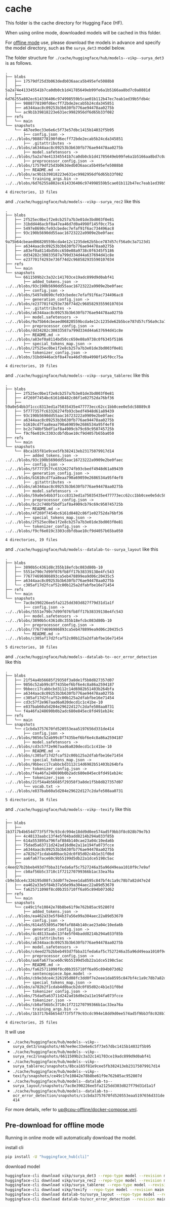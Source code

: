 # cache

This folder is the cache directory for Hugging Face (HF).

When using online mode, downloaded models will be cached in this folder.

For [offline mode](https://huggingface.co/docs/transformers/main/installation#offline-mode) use, please download the models in advance and specify the model directory,
such as the `surya_det3` model below.

The folder structure for `./cache/huggingface/hub/models--vikp--surya_det3` is as follows.

```
.
├── blobs
│   ├── 17579df25d3b063dedb036aaca5b495efe5088b8
│   ├── 5a2a74e413345541b7ca0db0cb1d41785649eb99fe6a1b5166aa8bd7c0a8881d
│   ├── 6d76255a802ec614336406c974998559b5cae01b112b47ec7eab1ed39b5fdb4c
│   ├── 9888778190fd6ecff72bde2ecab5b24cda345851
│   ├── a6344aac8c09253b3b630fb776ae94478aa0275b
│   └── ac9b1b39818223e631ec9982956df6d65b33f082
├── refs
│   └── main
└── snapshots
    └── 467ee9ec33e6e6c5f73e57dbc1415b14032f5b95
        ├── config.json -> ../../blobs/9888778190fd6ecff72bde2ecab5b24cda345851
        ├── .gitattributes -> ../../blobs/a6344aac8c09253b3b630fb776ae94478aa0275b
        ├── model.safetensors -> ../../blobs/5a2a74e413345541b7ca0db0cb1d41785649eb99fe6a1b5166aa8bd7c0a8881d
        ├── preprocessor_config.json -> ../../blobs/17579df25d3b063dedb036aaca5b495efe5088b8
        ├── README.md -> ../../blobs/ac9b1b39818223e631ec9982956df6d65b33f082
        └── training_args.bin -> ../../blobs/6d76255a802ec614336406c974998559b5cae01b112b47ec7eab1ed39b5fdb4c

4 directories, 13 files
```

and `./cache/huggingface/hub/models--vikp--surya_rec2` like this

```
.
├── blobs
│   ├── 2f525ec0be1f2e8cb257a7b3e01de3bd003f0e81
│   ├── 31bdd446acbf8a47ea46d7d0a4998f145f0cc75a
│   ├── 5497e8690cfe93cbedec7efaf91f6ac734496ac8
│   ├── 93c190b5690dd55aac16723222a9909e2be0faec
│   ├── 9a75b64cbeaed06820559bcda4e12c1235de62b5bce787d57cf56a9c3a7123d1
│   ├── a6344aac8c09253b3b630fb776ae94478aa0275b
│   ├── a83ef0a8114bd50cc650e08a9738c0f6345f5186
│   ├── dd34282c30833587a799d334d44a637694d41c8e
│   └── e237701f4293e736f74d2c968582935590107034
├── refs
│   └── main
└── snapshots
    └── 6611509b2c3a32c141703ce19adc899d9d0abf41
        ├── added_tokens.json -> ../../blobs/93c190b5690dd55aac16723222a9909e2be0faec
        ├── config.json -> ../../blobs/5497e8690cfe93cbedec7efaf91f6ac734496ac8
        ├── generation_config.json -> ../../blobs/e237701f4293e736f74d2c968582935590107034
        ├── .gitattributes -> ../../blobs/a6344aac8c09253b3b630fb776ae94478aa0275b
        ├── model.safetensors -> ../../blobs/9a75b64cbeaed06820559bcda4e12c1235de62b5bce787d57cf56a9c3a7123d1
        ├── preprocessor_config.json -> ../../blobs/dd34282c30833587a799d334d44a637694d41c8e
        ├── README.md -> ../../blobs/a83ef0a8114bd50cc650e08a9738c0f6345f5186
        ├── special_tokens_map.json -> ../../blobs/2f525ec0be1f2e8cb257a7b3e01de3bd003f0e81
        └── tokenizer_config.json -> ../../blobs/31bdd446acbf8a47ea46d7d0a4998f145f0cc75a

4 directories, 19 files
```

and `./cache/huggingface/hub/models--vikp--surya_tablerec` like this

```
.
├── blobs
│   ├── 2f525ec0be1f2e8cb257a7b3e01de3bd003f0e81
│   ├── 4f269f7454bc6161d8482c86f1e02752da76bf36
│   ├── 59a0e54bb3f1ccc8313ed1a75035435e477773ecc62cc1bb0cee0e5dc58889c8
│   ├── 5f777357fc63326274fb93cbedf4948d61a89439
│   ├── 93c190b5690dd55aac16723222a9909e2be0faec
│   ├── a6344aac8c09253b3b630fb776ae94478aa0275b
│   ├── b1610cd7faa8eaa790a69059e2686534a95f4ef8
│   ├── bc2c740bf5bdf1af8a4909cb79c69c950745725b
│   └── f9cf6e019c3303cdbfdbae10cf9d4057b65ba050
├── refs
│   └── main
└── snapshots
    └── 8bca165f81e9cee5fb382413eb23175079917d14
        ├── added_tokens.json -> ../../blobs/93c190b5690dd55aac16723222a9909e2be0faec
        ├── config.json -> ../../blobs/5f777357fc63326274fb93cbedf4948d61a89439
        ├── generation_config.json -> ../../blobs/b1610cd7faa8eaa790a69059e2686534a95f4ef8
        ├── .gitattributes -> ../../blobs/a6344aac8c09253b3b630fb776ae94478aa0275b
        ├── model.safetensors -> ../../blobs/59a0e54bb3f1ccc8313ed1a75035435e477773ecc62cc1bb0cee0e5dc58889c8
        ├── preprocessor_config.json -> ../../blobs/bc2c740bf5bdf1af8a4909cb79c69c950745725b
        ├── README.md -> ../../blobs/4f269f7454bc6161d8482c86f1e02752da76bf36
        ├── special_tokens_map.json -> ../../blobs/2f525ec0be1f2e8cb257a7b3e01de3bd003f0e81
        └── tokenizer_config.json -> ../../blobs/f9cf6e019c3303cdbfdbae10cf9d4057b65ba050

4 directories, 19 files
```

and `./cache/huggingface/hub/models--datalab-to--surya_layout` like this


```
.
├── blobs
│   ├── 3890b5c4361d8c355b18efcbc083d80b-10
│   ├── 5551e790c7d99f076fb8ff17b38339138e4fc543
│   ├── 776774696986893ca5eb478899ea9d06c20435c5
│   ├── a6344aac8c09253b3b630fb776ae94478aa0275b
│   └── c305af17d2fcaf52c00b125a2dfabfbe16e71454
├── refs
│   └── main
└── snapshots
    └── 7ac8e390226ee5fa2125dd303d827f79d31d1a1f
        ├── config.json -> ../../blobs/5551e790c7d99f076fb8ff17b38339138e4fc543
        ├── model.safetensors -> ../../blobs/3890b5c4361d8c355b18efcbc083d80b-10
        ├── preprocessor_config.json -> ../../blobs/776774696986893ca5eb478899ea9d06c20435c5
        └── README.md -> ../../blobs/c305af17d2fcaf52c00b125a2dfabfbe16e71454

5 directories, 10 files
```

and `./cache/huggingface/hub/models--datalab-to--ocr_error_detection` like this


```
.
├── blobs
│   ├── 21f54a4b56685f29358f3a8de1f5b8d827357d07
│   ├── 9856c52ab99c8f7435bef6bf6e4c8a86a2594187
│   ├── 9bbecc17cabbcbd3112c14d6982b51403b264bfa
│   ├── a6344aac8c09253b3b630fb776ae94478aa0275b
│   ├── c305af17d2fcaf52c00b125a2dfabfbe16e71454
│   ├── cd3c57f2e967aad6a020decd1c1c41be-10
│   ├── e837bab60a5d204e29622d127c2dafe508aa0731
│   └── f4a46fa248690b0b2adc680e845ec8fd491eb24c
├── refs
│   └── main
└── snapshots
    └── c1cbda3757670fd520553eaa5197656d331de414
        ├── config.json -> ../../blobs/9856c52ab99c8f7435bef6bf6e4c8a86a2594187
        ├── model.safetensors -> ../../blobs/cd3c57f2e967aad6a020decd1c1c41be-10
        ├── README.md -> ../../blobs/c305af17d2fcaf52c00b125a2dfabfbe16e71454
        ├── special_tokens_map.json -> ../../blobs/9bbecc17cabbcbd3112c14d6982b51403b264bfa
        ├── tokenizer_config.json -> ../../blobs/f4a46fa248690b0b2adc680e845ec8fd491eb24c
        ├── tokenizer.json -> ../../blobs/21f54a4b56685f29358f3a8de1f5b8d827357d07
        └── vocab.txt -> ../../blobs/e837bab60a5d204e29622d127c2dafe508aa0731

5 directories, 16 files
```

and `./cache/huggingface/hub/models--vikp--texify` like this

```
.
├── blobs
│   ├── 1b3717b4b654d773f5f79c93cdc994e18dd9d0ee574ad5f9bb3f8c028b79e7b3
│   ├── 4c48133aabc13f4e5f04badd8214b294a033f85b
│   ├── 614a553895a796faf884b140cae23a04c10eda6b
│   ├── 75dad5a63711d242ad16d0e2a11e194fa073fcce
│   ├── a6344aac8c09253b3b630fb776ae94478aa0275b
│   ├── a782b2f1cdab4d0bacb2dc0f85d02c4b1e31f0bd
│   ├── aa6fa677ace60c9b55199d5db22a1dce5198c5ac
│   ├── c4eed27b2bbeb493d7fbba31feda6af5c7527246a35a96d49eaa1010f9c7e9af
│   ├── cb0af56b5c3710c1f721270799366b1ac33ea76a
│   ├── cb9e3dce4c326195d08fc3dd0f7e2eee1da8595c847bf4c1a9c78b7a82d47e2d
│   ├── ea462a33e5f84b37a56e99a304aec22a89d53670
│   └── fa625711098f8cd0b355710ff6a95c894b073d62
├── refs
│   └── main
└── snapshots
    └── ce49c1fe10842e78b8be61f9e762b85ac952807d
        ├── added_tokens.json -> ../../blobs/ea462a33e5f84b37a56e99a304aec22a89d53670
        ├── config.json -> ../../blobs/614a553895a796faf884b140cae23a04c10eda6b
        ├── generation_config.json -> ../../blobs/4c48133aabc13f4e5f04badd8214b294a033f85b
        ├── .gitattributes -> ../../blobs/a6344aac8c09253b3b630fb776ae94478aa0275b
        ├── model.safetensors -> ../../blobs/c4eed27b2bbeb493d7fbba31feda6af5c7527246a35a96d49eaa1010f9c7e9af
        ├── preprocessor_config.json -> ../../blobs/aa6fa677ace60c9b55199d5db22a1dce5198c5ac
        ├── README.md -> ../../blobs/fa625711098f8cd0b355710ff6a95c894b073d62
        ├── sentencepiece.bpe.model -> ../../blobs/cb9e3dce4c326195d08fc3dd0f7e2eee1da8595c847bf4c1a9c78b7a82d47e2d
        ├── special_tokens_map.json -> ../../blobs/a782b2f1cdab4d0bacb2dc0f85d02c4b1e31f0bd
        ├── tokenizer_config.json -> ../../blobs/75dad5a63711d242ad16d0e2a11e194fa073fcce
        ├── tokenizer.json -> ../../blobs/cb0af56b5c3710c1f721270799366b1ac33ea76a
        └── training_args.bin -> ../../blobs/1b3717b4b654d773f5f79c93cdc994e18dd9d0ee574ad5f9bb3f8c028b79e7b3

4 directories, 25 files
```

It will use
- `./cache/huggingface/hub/models--vikp--surya_det3/snapshots/467ee9ec33e6e6c5f73e57dbc1415b14032f5b95`
- `./cache/huggingface/hub/models--vikp--surya_rec2/snapshots/6611509b2c3a32c141703ce19adc899d9d0abf41`
- `./cache/huggingface/hub/models--vikp--surya_tablerec/snapshots/8bca165f81e9cee5fb382413eb23175079917d14`
- `./cache/huggingface/hub/models--vikp--texify/snapshots/ce49c1fe10842e78b8be61f9e762b85ac952807d`
- `./cache/huggingface/hub/models--datalab-to--surya_layout/snapshots/7ac8e390226ee5fa2125dd303d827f79d31d1a1f`
- `./cache/huggingface/hub/models--datalab-to--ocr_error_detection/snapshots/c1cbda3757670fd520553eaa5197656d331de414`

For more details, refer to [up@cpu-offline/docker-compose.yml](./../docker/up@cpu-offline/docker-compose.yml).


## Pre-download for offline mode

Running in online mode will automatically download the model.

install cli

```bash
pip install -U "huggingface_hub[cli]"
```

download model

```bash
huggingface-cli download vikp/surya_det3 --repo-type model --revision main --cache-dir ./cache/huggingface/hub
huggingface-cli download vikp/surya_rec2 --repo-type model --revision main --cache-dir ./cache/huggingface/hub
huggingface-cli download vikp/surya_tablerec --repo-type model --revision main --cache-dir ./cache/huggingface/hub
huggingface-cli download vikp/texify --repo-type model --revision main --cache-dir ./cache/huggingface/hub
huggingface-cli download datalab-to/surya_layout --repo-type model --revision main --cache-dir ./cache/huggingface/hub
huggingface-cli download datalab-to/ocr_error_detection --revision main --cache-dir ./cache/huggingface/hub
```